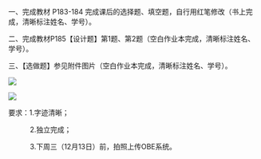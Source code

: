一、完成教材 P183-184 完成课后的选择题、填空题，自行用红笔修改（书上完成，清晰标注姓名、学号）。

  

二、完成教材P185【设计题】第1题、第2题（空白作业本完成，清晰标注姓名、学号）。

  

三、【选做题】参见附件图片（空白作业本完成，清晰标注姓名、学号）。

   ![](https://pan.lmio.xyz/mio/pic/2ea3d485c4cd22b96ce3f5caadb64545.png)


   ![](https://pan.lmio.xyz/mio/pic/2ea3d485c4cd22b96ce3f5caadb64545.png)

要求：1.字迹清晰；

           2.独立完成；

           3.下周三（12月13日）前，拍照上传OBE系统。

